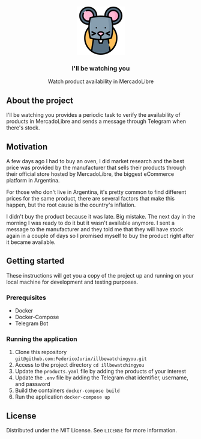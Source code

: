 <p align="center">
  <img src="https://github.com/FedericoJurio/illbewatchingyou/blob/main/static/rat.png?raw=true" alt="Logo" width="128" height="128">
</p>
<h3 align="center">I'll be watching you</h3>
<p align="center">Watch product availability in MercadoLibre</p>

## About the project
I'll be watching you provides a periodic task to verify the availability of products in MercadoLibre and sends a message through Telegram when there's stock.

## Motivation
A few days ago I had to buy an oven, I did market research and the best price was provided by the manufacturer that sells their products through their official store hosted by MercadoLibre, the biggest eCommerce platform in Argentina.

For those who don't live in Argentina, it's pretty common to find different prices for the same product, there are several factors that make this happen, but the root cause is the country's inflation.

I didn't buy the product because it was late. Big mistake. The next day in the morning I was ready to do it but it wasn't available anymore. I sent a message to the manufacturer and they told me that they will have stock again in a couple of days so I promised myself to buy the product right after it became available.

## Getting started
These instructions will get you a copy of the project up and running on your local machine for development and testing purposes.

### Prerequisites
- Docker
- Docker-Compose
- Telegram Bot

### Running the application
1. Clone this repository `git@github.com:FedericoJurio/illbewatchingyou.git`
1. Access to the project directory `cd illbewatchingyou`
1. Update the `products.yaml` file by adding the products of your interest
1. Update the `.env` file by adding the Telegram chat identifier, username, and password
1. Build the containers `docker-compose build`
1. Run the application `docker-compose up`

## License
Distributed under the MIT License. See `LICENSE` for more information.
